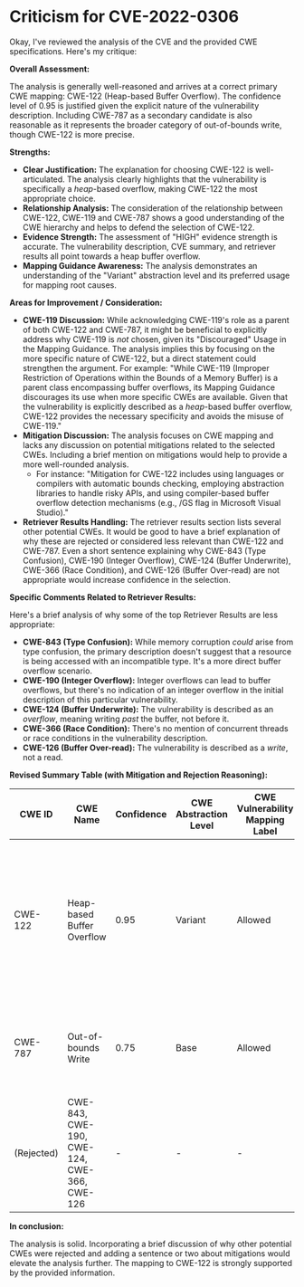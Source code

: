 # Criticism for CVE-2022-0306

Okay, I've reviewed the analysis of the CVE and the provided CWE specifications. Here's my critique:

**Overall Assessment:**

The analysis is generally well-reasoned and arrives at a correct primary CWE mapping: CWE-122 (Heap-based Buffer Overflow). The confidence level of 0.95 is justified given the explicit nature of the vulnerability description. Including CWE-787 as a secondary candidate is also reasonable as it represents the broader category of out-of-bounds write, though CWE-122 is more precise.

**Strengths:**

*   **Clear Justification:** The explanation for choosing CWE-122 is well-articulated. The analysis clearly highlights that the vulnerability is specifically a *heap*-based overflow, making CWE-122 the most appropriate choice.
*   **Relationship Analysis:** The consideration of the relationship between CWE-122, CWE-119 and CWE-787 shows a good understanding of the CWE hierarchy and helps to defend the selection of CWE-122.
*   **Evidence Strength:** The assessment of "HIGH" evidence strength is accurate. The vulnerability description, CVE summary, and retriever results all point towards a heap buffer overflow.
*   **Mapping Guidance Awareness:** The analysis demonstrates an understanding of the "Variant" abstraction level and its preferred usage for mapping root causes.

**Areas for Improvement / Consideration:**

*   **CWE-119 Discussion:** While acknowledging CWE-119's role as a parent of both CWE-122 and CWE-787, it might be beneficial to explicitly address why CWE-119 is *not* chosen, given its "Discouraged" Usage in the Mapping Guidance. The analysis implies this by focusing on the more specific nature of CWE-122, but a direct statement could strengthen the argument. For example: "While CWE-119 (Improper Restriction of Operations within the Bounds of a Memory Buffer) is a parent class encompassing buffer overflows, its Mapping Guidance discourages its use when more specific CWEs are available. Given that the vulnerability is explicitly described as a *heap*-based buffer overflow, CWE-122 provides the necessary specificity and avoids the misuse of CWE-119."
*   **Mitigation Discussion:** The analysis focuses on CWE mapping and lacks any discussion on potential mitigations related to the selected CWEs. Including a brief mention on mitigations would help to provide a more well-rounded analysis.
    *   For instance:  "Mitigation for CWE-122 includes using languages or compilers with automatic bounds checking, employing abstraction libraries to handle risky APIs, and using compiler-based buffer overflow detection mechanisms (e.g., /GS flag in Microsoft Visual Studio)."
*   **Retriever Results Handling:** The retriever results section lists several other potential CWEs. It would be good to have a brief explanation of why these are rejected or considered less relevant than CWE-122 and CWE-787. Even a short sentence explaining why CWE-843 (Type Confusion), CWE-190 (Integer Overflow), CWE-124 (Buffer Underwrite), CWE-366 (Race Condition), and CWE-126 (Buffer Over-read) are not appropriate would increase confidence in the selection.

**Specific Comments Related to Retriever Results:**

Here's a brief analysis of why some of the top Retriever Results are less appropriate:

*   **CWE-843 (Type Confusion):** While memory corruption *could* arise from type confusion, the primary description doesn't suggest that a resource is being accessed with an incompatible type. It's a more direct buffer overflow scenario.
*   **CWE-190 (Integer Overflow):** Integer overflows can lead to buffer overflows, but there's no indication of an integer overflow in the initial description of this particular vulnerability.
*   **CWE-124 (Buffer Underwrite):** The vulnerability is described as an *overflow*, meaning writing *past* the buffer, not before it.
*   **CWE-366 (Race Condition):** There's no mention of concurrent threads or race conditions in the vulnerability description.
*   **CWE-126 (Buffer Over-read):** The vulnerability is described as a *write*, not a read.

**Revised Summary Table (with Mitigation and Rejection Reasoning):**

| CWE ID | CWE Name | Confidence | CWE Abstraction Level | CWE Vulnerability Mapping Label | CWE-Vulnerability Mapping Notes |
|---|---|---|---|---|---|
| CWE-122 | Heap-based Buffer Overflow | 0.95 | Variant | Allowed | Primary CWE. Mitigation: Use safe memory management practices, automatic bounds checking, or canary-based overflow detection. |
| CWE-787 | Out-of-bounds Write | 0.75 | Base | Allowed | Secondary Candidate. However, CWE-122 is more specific to the heap context.  |
| (Rejected) | CWE-843, CWE-190, CWE-124, CWE-366, CWE-126 | - | - | - | Rejected as they don't directly align with the described buffer overflow in the heap. |

**In conclusion:**

The analysis is solid. Incorporating a brief discussion of why other potential CWEs were rejected and adding a sentence or two about mitigations would elevate the analysis further. The mapping to CWE-122 is strongly supported by the provided information.